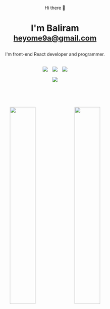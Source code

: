<p align="center"> Hi there 👋</p>

# <p align=center> I'm Baliram </br><sub> heyome9a@gmail.com </sub></p>

<p align="center">I'm front-end React developer and programmer.</p>

<br>
<div style="display:flex; gap: 15px; justify-content:center; align-items: center;" align='center'>
  <a href="https://www.linkedin.com/in/baliram-kumar-0a9a0a214/" target="_blank">
    <img src="https://cdn.icon-icons.com/icons2/2530/PNG/128/linkedin_button_icon_151847.png" target="_blank"></a>
  <a href="https://www.codewars.com/users/0ME9A" target="_blank">
    <img src="https://cdn.icon-icons.com/icons2/2530/PNG/128/codewars_button_icon_151901.png" target="_blank"></a>
  <a href="https://www.hackerrank.com/ome9a" target="_blank">
    <img src="https://cdn.icon-icons.com/icons2/2530/PNG/128/hackerrank_button_icon_151894.png" target="_blank"></a>
</div>
</br>



<div align=center>
  <a href="https://www.codewars.com/users/0ME9A/" target="_blank">
  <img align='center' src="https://www.codewars.com/users/0ME9A/badges/large"/>
</a>
  
  </br></br></br>

  <img width=40% src="https://github-readme-stats.vercel.app/api?username=0ME9A&count_private=true&include_all_commits=true&show_icons=true&theme=codeSTACKr&hide_border=true&show_owner=true"/>
  
  <img img width=40% src="https://github-readme-streak-stats.herokuapp.com?user=0me9a&theme=darcula&hide_border=true&border_radius=4.4&date_format=j%20M%5B%20Y%5D&background=09131B&stroke=FFFFFF&ring=FF652F&border=FFE400&currStreakNum=FFFFFF&fire=FFE400&sideNums=FFFFFF&currStreakLabel=FF652F&sideLabels=FF652F&dates=FFFFFF" />
</div>
